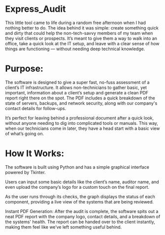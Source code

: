 # Express_Audit

This little tool came to life during a random free afternoon when I had nothing better to do. The idea behind it was simple: create something quick and dirty that could help the non-tech-savvy members of my team when they visit clients or prospects. It’s meant to give them a way to walk into an office, take a quick look at the IT setup, and leave with a clear sense of how things are functioning — without needing deep technical knowledge.

# Purpose:
The software is designed to give a super fast, no-fuss assessment of a client’s IT infrastructure. It allows non-technicians to gather basic, yet important, information about a client’s setup and generate a clean PDF report right there on the spot. The PDF includes a quick breakdown of the state of servers, backups, and network security, along with our company's contact details for follow-ups.

It’s perfect for leaving behind a professional document after a quick look, without anyone needing to dig into complicated tools or manuals. This way, when our technicians come in later, they have a head start with a basic view of what’s going on.

# How It Works:

The software is built using Python and has a simple graphical interface powered by Tkinter. 

Users can input some basic details like the client’s name, auditor name, and even upload the company’s logo for a custom touch on the final report.

As the user runs through its checks, the graph displays the status of each component, providing a live view of the systems that are being reviewed.

Instant PDF Generation: After the audit is complete, the software spits out a neat PDF report with the company logo, contact details, and a breakdown of the systems' health. 
The report can be handed over to the client instantly, making them feel like we’ve left something useful behind.

